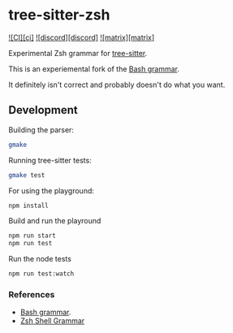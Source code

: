 # tree-sitter-zsh

[![CI][ci]](https://github.com/tree-sitter/tree-sitter-zsh/actions/workflows/ci.yml)
[![discord][discord]](https://discord.gg/w7nTvsVJhm)
[![matrix][matrix]](https://matrix.to/#/#tree-sitter-chat:matrix.org)

<!--[![crates][crates]](https://crates.io/crates/tree-sitter-zsh)-->
<!--[![npm][npm]](https://www.npmjs.com/package/tree-sitter-zsh)-->
<!--[![pypi][pypi]](https://pypi.org/project/tree-sitter-zsh)-->

Experimental Zsh grammar for [tree-sitter](https://github.com/tree-sitter/tree-sitter).

This is an experiemental fork of the [Bash grammar](https://github.com/tree-sitter/tree-sitter-bash).

It definitely isn't correct and probably doesn't do what you want.

## Development

Building the parser:

```sh
gmake
```

Running tree-sitter tests:

```sh
gmake test
```

For using the playground:

```sh
npm install
```

Build and run the playround

```sh
npm run start
npm run test
```

Run the node tests

```sh
npm run test:watch
```

### References

- [Bash grammar](https://github.com/tree-sitter/tree-sitter-bash).
- [Zsh Shell Grammar](https://zsh.sourceforge.io/Doc/Release/Shell-Grammar.html#Shell-Grammar)
